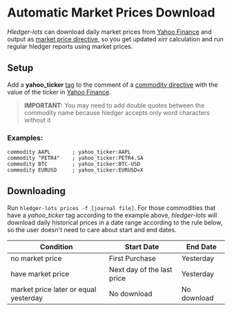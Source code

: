 # Automatic Market Prices Download

*Hledger-lots* can download daily market prices from [Yahoo Finance](https://finance.yahoo.com/) and output as [market price directive](https://hledger.org/1.29/hledger.html#p-directive), so you get updated *xirr* calculation and run regular hledger reports using market prices.

## Setup

Add a **yahoo_ticker** [tag](https://hledger.org/1.29/hledger.html#tags) to the comment of a [commodity directive](https://hledger.org/1.29/hledger.html#commodity-directive) with the value of the ticker in [Yahoo Finance](https://finance.yahoo.com/).

> **IMPORTANT:** You may need to add double quotes between the commodity name because hledger accepts only word characters without it

### Examples:

```text
commodity AAPL       ; yahoo_ticker:AAPL                                      
commodity "PETR4"    ; yahoo_ticker:PETR4.SA                                  
commodity BTC        ; yahoo_ticker:BTC-USD 
commodity EURUSD     ; yahoo_ticker:EURUSD=X
```

## Downloading

Run `hledger-lots prices -f [journal file]`. For those commodities that have a *yahoo_ticker* tag according to the example above, *hledger-lots* will download daily historical prices in a date range according to the rule below, so the user doesn't need to care about start and end dates.

| Condition                             | Start Date                 | End Date    |
|---------------------------------------|----------------------------|-------------|
| no market price                       | First Purchase             | Yesterday   |
| have market price                     | Next day of the last price | Yesterday   |
| market price later or equal yesterday | No download                | No download |
